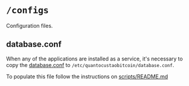 # `/configs`

Configuration files.

## database.conf

When any of the applications are installed as a service, it's necessary to copy the [database.conf](database.conf) to `/etc/quantocustaobitcoin/database.conf`.

To populate this file follow the instructions on [scripts/README.md](../scripts/README.md)
